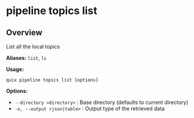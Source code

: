 # pipeline topics list

## Overview

List all the local topics

**Aliases:** `list`, `ls`

**Usage:**

```
quix pipeline topics list [options]
```

**Options:**

- `--directory <directory>` : Base directory (defaults to current directory)
- `-o, --output <json|table>` : Output type of the retrieved data

